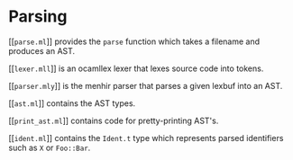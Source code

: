 # Parsing

[[`parse.ml`]] provides the `parse` function which takes a filename and produces an AST.

[[`lexer.mll`]] is an ocamllex lexer that lexes source code into tokens.

[[`parser.mly`]] is the menhir parser that parses a given lexbuf into an AST.

[[`ast.ml`]] contains the AST types.

[[`print_ast.ml`]] contains code for pretty-printing AST's.

[[`ident.ml`]] contains the `Ident.t` type which represents parsed identifiers such as `X` or `Foo::Bar`.
